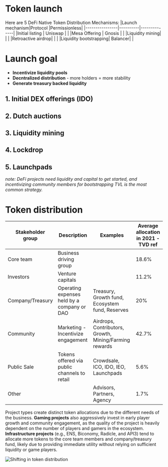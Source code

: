 
# Token launch

Here are 5 DeFi Native Token Distribution Mechanisms:
|Launch mechanism|Protocol  |Permissionless|
|----------------|----------|--------------|
|Initial listing | Uniswap  | |
|Mesa Offering   | Gnosis   | |
|Liquidity mining| | |
|Retroactive airdrop| | |
|Liquidity bootstrapping| Balancer| |

# Launch goal
- **Incentivize liquidity pools**
- **Decntralized distribution** - more holders = more stability
- **Generate treasury backed liquidity**

## 1. Initial DEX offerings (IDO)
## 2. Dutch auctions
## 3. Liquidity mining
## 4. Lockdrop
## 5. Launchpads

*note: DeFi projects need liquidity and capital to get started, and incentivizing community members for bootstrapping TVL is the most common strategy.*

# Token distribution
|Stakeholder group| Description| Examples| Average allocation in 2021 - TVD ref|
|-----------------|------------|---------|---|
|Core team        |Business driving group| | 18.6%|
|Investors        |Venture capitals| | 11.2%|
|Company/Treasury |Operating expenses held by a company or DAO| Treasury, Growth fund, Ecosystem fund, Reserves| 20%|
|Community        |Marketing - Incentivize engagement     | Airdrops, Contributors, Growth, Mining/Farming rewards| 42.7%|
|Public Sale      |Tokens offered via public channels to retail| Crowdsale, ICO, IDO, IEO, Launchpads| 5.6%|
|Other            |     | Advisors, Partners, Agency| 1.7%|

Project types create distinct token allocations due to the different needs of the business.
**Gaming projects** also aggressively invest in early player growth and community engagement, as the quality of the project is heavily dependent on the number of players and gamers in the ecosystem.
**Infrastructure projects** (e.g., ENS, Biconomy, Radicle, and API3) tend to allocate more tokens to the core team members and company/treasury fund, likely due to providing immediate utility without relying on sufficient
liquidity or game players.

![Shifting in token distribution](https://miro.medium.com/max/945/1*-eftnq8QGMY88wXt5ciavw.png)